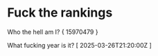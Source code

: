 # Fuck the rankings

Who the hell am I?
{ 15970479 }

What fucking year is it?
[ 2025-03-26T21:20:00Z ]
